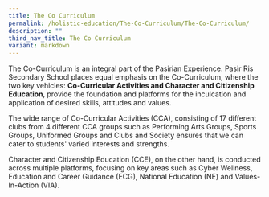 ```yaml
---
title: The Co Curriculum
permalink: /holistic-education/The-Co-Curriculum/The-Co-Curriculum/
description: ""
third_nav_title: The Co Curriculum
variant: markdown
---
```

The Co-Curriculum is an integral part of the Pasirian Experience. Pasir Ris Secondary School places equal emphasis on the Co-Curriculum, where the two key vehicles: **Co-Curricular Activities and Character and Citizenship Education**, provide the foundation and platforms for the inculcation and application of desired skills, attitudes and values. 

The wide range of Co-Curricular Activities (CCA), consisting of 17 different clubs from 4 different CCA groups such as Performing Arts Groups, Sports Groups, Uniformed Groups and Clubs and Society ensures that we can cater to students' varied interests and strengths. 

Character and Citizenship Education (CCE), on the other hand, is conducted across multiple platforms, focusing on key areas such as Cyber Wellness, Education and Career Guidance (ECG), National Education (NE) and Values-In-Action (VIA).